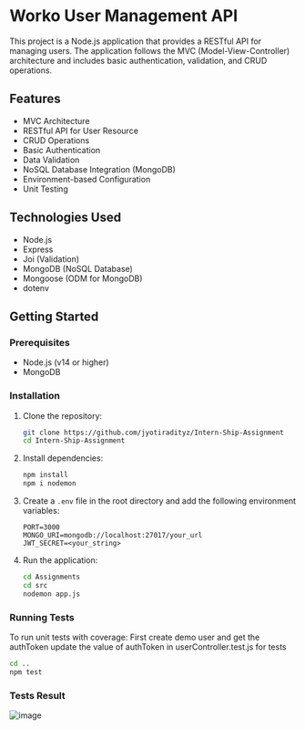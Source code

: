 # Worko User Management API

This project is a Node.js application that provides a RESTful API for managing users. The application follows the MVC (Model-View-Controller) architecture and includes basic authentication, validation, and CRUD operations.

## Features

- MVC Architecture
- RESTful API for User Resource
- CRUD Operations
- Basic Authentication
- Data Validation
- NoSQL Database Integration (MongoDB)
- Environment-based Configuration
- Unit Testing

## Technologies Used

- Node.js
- Express
- Joi (Validation)
- MongoDB (NoSQL Database)
- Mongoose (ODM for MongoDB)
- dotenv


## Getting Started

### Prerequisites

- Node.js (v14 or higher)
- MongoDB

### Installation

1. Clone the repository:
    ```sh
    git clone https://github.com/jyotiradityz/Intern-Ship-Assignment
    cd Intern-Ship-Assignment
    ```

2. Install dependencies:
    ```sh
    npm install
    npm i nodemon
    ```

3. Create a `.env` file in the root directory and add the following environment variables:
    ```env
    PORT=3000
    MONGO_URI=mongodb://localhost:27017/your_url
    JWT_SECRET=<your_string>
    ```

4. Run the application:
    ```sh
    cd Assignments
    cd src
    nodemon app.js
    ```

### Running Tests

To run unit tests with coverage:
First create demo user and get the authToken
update the value of authToken in userController.test.js for tests
```sh
cd ..
npm test
```

### Tests Result
![image](https://github.com/jyotiradityz/Intern-Ship-Assignment/assets/101706279/49e90187-04c5-4011-87de-b9aab4cf7a18)

